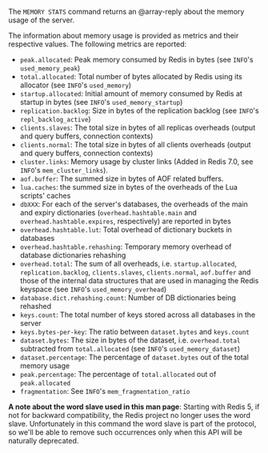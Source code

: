 The `MEMORY STATS` command returns an @array-reply about the memory usage of the
server.

The information about memory usage is provided as metrics and their respective
values. The following metrics are reported:

*   `peak.allocated`: Peak memory consumed by Redis in bytes (see `INFO`'s
     `used_memory_peak`)
*   `total.allocated`: Total number of bytes allocated by Redis using its
     allocator (see `INFO`'s `used_memory`)
*   `startup.allocated`: Initial amount of memory consumed by Redis at startup
     in bytes (see `INFO`'s `used_memory_startup`)
*   `replication.backlog`: Size in bytes of the replication backlog (see
     `INFO`'s `repl_backlog_active`)
*   `clients.slaves`: The total size in bytes of all replicas overheads (output
     and query buffers, connection contexts)
*   `clients.normal`: The total size in bytes of all clients overheads (output
     and query buffers, connection contexts)
*   `cluster.links`: Memory usage by cluster links (Added in Redis 7.0, see `INFO`'s `mem_cluster_links`).
*   `aof.buffer`: The summed size in bytes of AOF related buffers.
*   `lua.caches`: the summed size in bytes of the overheads of the Lua scripts'
     caches
*   `dbXXX`: For each of the server's databases, the overheads of the main and
     expiry dictionaries (`overhead.hashtable.main` and
    `overhead.hashtable.expires`, respectively) are reported in bytes
*   `overhead.hashtable.lut`: Total overhead of dictionary buckets in databases
*   `overhead.hashtable.rehashing`: Temporary memory overhead of database dictionaries rehashing
*   `overhead.total`: The sum of all overheads, i.e. `startup.allocated`,
     `replication.backlog`, `clients.slaves`, `clients.normal`, `aof.buffer` and
     those of the internal data structures that are used in managing the
     Redis keyspace (see `INFO`'s `used_memory_overhead`)
*   `database.dict.rehashing.count`: Number of DB dictionaries being rehashed
*   `keys.count`: The total number of keys stored across all databases in the
     server
*   `keys.bytes-per-key`: The ratio between `dataset.bytes` and `keys.count` 
*   `dataset.bytes`: The size in bytes of the dataset, i.e. `overhead.total`
     subtracted from `total.allocated` (see `INFO`'s `used_memory_dataset`)
*   `dataset.percentage`: The percentage of `dataset.bytes` out of the total
     memory usage
*   `peak.percentage`: The percentage of `total.allocated` out of
     `peak.allocated`
*   `fragmentation`: See `INFO`'s `mem_fragmentation_ratio`

**A note about the word slave used in this man page**: Starting with Redis 5, if not for backward compatibility, the Redis project no longer uses the word slave. Unfortunately in this command the word slave is part of the protocol, so we'll be able to remove such occurrences only when this API will be naturally deprecated.
